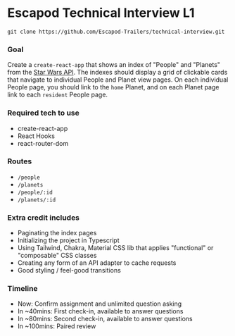 # Escapod Technical Interview L1

```
git clone https://github.com/Escapod-Trailers/technical-interview.git
```

### Goal

Create a `create-react-app` that shows an index of "People" and "Planets" from the [Star Wars API](https://swapi.dev/). The indexes should display a grid of clickable cards that navigate to individual People and Planet view pages. On each individual People page, you should link to the `home` Planet, and on each Planet page link to each `resident` People page.

### Required tech to use

- create-react-app
- React Hooks
- react-router-dom

### Routes

- `/people`
- `/planets`
- `/people/:id`
- `/planets/:id`

### Extra credit includes

- Paginating the index pages
- Initializing the project in Typescript
- Using Tailwind, Chakra, Material CSS lib that applies "functional" or "composable" CSS classes
- Creating any form of an API adapter to cache requests
- Good styling / feel-good transitions

### Timeline
- Now: Confirm assignment and unlimited question asking
- In ~40mins: First check-in, available to answer questions
- In ~80mins: Second check-in, available to answer questions
- In ~100mins: Paired review
